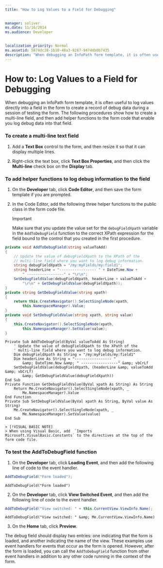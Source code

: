 ```yaml
---
title: "How to Log Values to a Field for Debugging"
 
 
manager: soliver
ms.date: 11/16/2014
ms.audience: Developer
 
 
localization_priority: Normal
ms.assetid: 5874dc28-1b10-48a3-8287-9474db0b7435
description: "When debugging an InfoPath form template, it is often useful to log values directly into a field in the form to create a record of debug data during a session of testing the form. The following procedures show how to create a multi-line field, and then add helper functions to the form code that enable you log debug data into that field."
---
```


# How to: Log Values to a Field for Debugging

When debugging an InfoPath form template, it is often useful to log values directly into a field in the form to create a record of debug data during a session of testing the form. The following procedures show how to create a multi-line field, and then add helper functions to the form code that enable you log debug data into that field.
  
### To create a multi-line text field

1. Add a **Text Box** control to the form, and then resize it so that it can display multiple lines. 
    
2. Right-click the text box, click **Text Box Properties**, and then click the **Multi-line** check box on the **Display** tab. 
    
### To add helper functions to log debug information to the field

1. On the **Developer** tab, click **Code Editor**, and then save the form template if you are prompted.
    
2. In the Code Editor, add the following three helper functions to the public class in the form code file.
    
    > [!IMPORTANT]
    > Make sure that you update the value set for the  `debugFieldXpath` variable in the  `AddToDebugField` function to the correct XPath expression for the field bound to the control that you created in the first procedure. 
  
  ```cs
  private void AddToDebugField(string valueToAdd)
  {
      // Update the value of debugFieldXpath to the XPath of the
      // multi-line field where you want to log debug information.
      string debugFieldXpath = "/my:myFields/my:field1";
      string headerLine = "----------------- " + DateTime.Now + 
          " -----------------" + "\r\n";
      SetDebugFieldValue(debugFieldXpath, headerLine + valueToAdd + 
          "\r\n" + GetDebugFieldValue(debugFieldXpath));
  }
  private string GetDebugFieldValue(string xpath)
  {
      return this.CreateNavigator().SelectSingleNode(xpath, 
          this.NamespaceManager).Value;
  }
  private void SetDebugFieldValue(string xpath, string value)
  {
      this.CreateNavigator().SelectSingleNode(xpath, 
          this.NamespaceManager).SetValue(value);
  }
  ```

  ```VB.net
  Private Sub AddToDebugField(ByVal valueToAdd As String)
      ' Update the value of debugFieldXpath to the XPath of the 
      ' multi-line field where you want to log debug information.
      Dim debugFieldXpath As String = "/my:myFields/my:field1"
      Dim headerLine As String = "----------------- " _
          &amp; DateTime.Now &amp; " -----------------" &amp; vbCrLf
      SetDebugFieldValue(debugFieldXpath, (headerLine &amp; valueToAdd &amp; vbCrLf) _
          &amp; GetDebugFieldValue(debugFieldXpath))
  End Sub
  Private Function GetDebugFieldValue(ByVal xpath As String) As String
      Return Me.CreateNavigator().SelectSingleNode(xpath, _
          Me.NamespaceManager).Value
  End Function
  Private Sub SetDebugFieldValue(ByVal xpath As String, ByVal value As String)
      Me.CreateNavigator().SelectSingleNode(xpath, _
          Me.NamespaceManager).SetValue(value)
  End Sub
  ```

    > [!VISUAL BASIC NOTE]
    > When using Visual Basic, add  `Imports Microsoft.VisualBasic.Constants` to the directives at the top of the form code file. 
  
### To test the AddToDebugField function

1. On the **Developer** tab, click **Loading Event**, and then add the following line of code to the event handler.
    
  ```cs
  AddToDebugField("Form loaded");
  ```

  ```VB.net
  AddToDebugField("Form loaded")
  ```

2. On the **Developer** tab, click **View Switched Event**, and then add the following line of code to the event handler.
    
  ```cs
  AddToDebugField("View switched: " + this.CurrentView.ViewInfo.Name);
  ```

  ```VB.net
  AddToDebugField("View switched: " &amp; Me.CurrentView.ViewInfo.Name)
  ```

3. On the **Home** tab, click **Preview**.
    
The debug field should display two entries: one indicating that the form is loaded, and another indicating the name of the view. These examples use event handlers for events that occur as the form is opened. However, after the form is loaded, you can call the  `AddToDebugField` function from other event handlers in addition to any other code running in the context of the form. 
  

